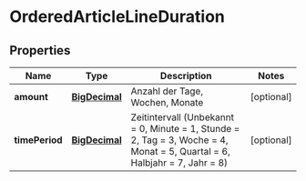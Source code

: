 # OrderedArticleLineDuration

## Properties
Name | Type | Description | Notes
------------ | ------------- | ------------- | -------------
**amount** | [**BigDecimal**](BigDecimal.md) | Anzahl der Tage, Wochen, Monate |  [optional]
**timePeriod** | [**BigDecimal**](BigDecimal.md) | Zeitintervall (Unbekannt &#x3D; 0, Minute &#x3D; 1, Stunde &#x3D; 2, Tag &#x3D; 3, Woche &#x3D; 4, Monat &#x3D; 5, Quartal &#x3D; 6, Halbjahr &#x3D; 7, Jahr &#x3D; 8) |  [optional]
